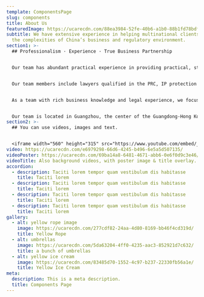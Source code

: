 ```yaml
---
template: ComponentsPage
slug: components
title: About Us
featuredImage: https://ucarecdn.com/88ea3984-52fe-40b6-a1b0-88b1fd78bdf3/
subtitle: We have extensive experience in helping multinational clients navigate
  the complexities of China’s business and regulatory environment.
section1: >-
  ## Professionalism · Experience · True Business Partnership


  Our team has abundant practical experience in providing practical, strategic and cost-effective solutions to clients across China, especially in South China. The scope of our legal services covers international trade, corporate & investment (e.g. commercial contracts & outsourcing, foreign direct investment, general legal counsel services), mergers & acquisitions, labor & employment, intellectual property, compliance, and litigation & dispute resolution.  


  Our team members include lawyers qualified in the PRC, IP protection team (including patent agents) and international trade team with experience regarding cross-border e-commerce business, purchase sourcing service.  The team members have all graduated from the top universities, both domestically and overseas.


  As a team with rich business knowledge and legal experience, we focus on a solution-centric mindset in order to achieve the business and legal needs of our clients. Our team assign appropriate members for our clients, which enables us to offer a one-stop legal service for all foreign clients. 


  Our team is located in Guangzhou, the center of the Guangdong-Hong Kong-Macao Greater Bay Area.  Our service covers Shenzhen, Foshan, Dongguan, Zhuhai, Zhongshan, Huizhou, Jiangmen, Zhaoqing, Hong Kong and Macau.  We have also established close relationships with many other preeminent local law firms.  If you require legal services in other parts of China, such as Shanghai or Beijing, we will be able to assist through such relationships all around China.
section2: >-
  ## You can use videos, images and text.


  <iframe width="560" height="315" src="https://www.youtube.com/embed/_m2CHvfVK5I" frameborder="0" allow="accelerometer; autoplay; clipboard-write; encrypted-media; gyroscope; picture-in-picture" allowfullscreen></iframe>
video: https://ucarecdn.com/e6979298-66d6-4245-b496-6e5a5d507135/
videoPoster: https://ucarecdn.com/69ba14a8-6481-4671-abb6-0e6f0d9c3e46/
videoTitle: Also background videos, with poster image & title overlay.
accordion:
  - description: Taciti lorem tempor quam vestibulum dis habitasse
    title: Taciti lorem
  - description: Taciti lorem tempor quam vestibulum dis habitasse
    title: Taciti lorem
  - description: Taciti lorem tempor quam vestibulum dis habitasse
    title: Taciti lorem
  - description: Taciti lorem tempor quam vestibulum dis habitasse
    title: Taciti lorem
gallery:
  - alt: yellow rope image
    image: https://ucarecdn.com/277cdf82-24aa-4d80-8169-bb46f4cd319d/
    title: Yellow Rope
  - alt: umbrellas
    image: https://ucarecdn.com/5da63204-4ff0-4235-aac3-852921d7c632/
    title: a bunch of umbrellas
  - alt: yellow ice cream
    image: https://ucarecdn.com/83485d70-1552-4c97-b237-22330fb56a1e/
    title: Yellow Ice Cream
meta:
  description: This is a meta description.
  title: Components Page
---
```

